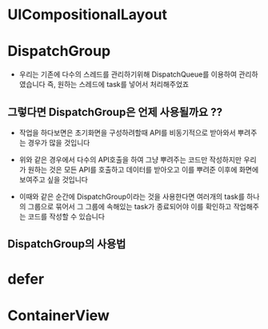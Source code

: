 # UICompositionalLayout

# DispatchGroup
* 우리는 기존에 다수의 스레드를 관리하기위해 DispatchQueue를 이용하여 관리하였습니다 
  즉, 원하는 스레드에 task를 넣어서 처리해주었죠 

## 그렇다면 DispatchGroup은 언제 사용될까요 ??
* 작업을 하다보면은 초기화면을 구성하려할때 API를 비동기적으로 받아와서 뿌려주는 경우가 많을 것입니다 
* 위와 같은 경우에서 다수의 API호출을 하여 그냥 뿌려주는 코드만 작성하지만 우리가 원하는 것은 모든 API를 호출하고 데이터를 받아오고 이를 뿌려준 이후에 
  화면에 보여주고 싶을 것입니다 

* 이때와 같은 순간에 DispatchGroup이라는 것을 사용한다면 여러개의 task를 하나의 그룹으로 묶어서 그 그룹에 속해있는 task가 종료되어야 이를 확인하고 작업해주는 코드를 작성할 수 있습니다 

## DispatchGroup의 사용법

# defer

# ContainerView

